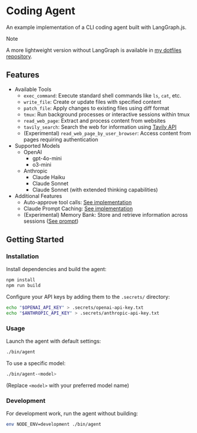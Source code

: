 # Coding Agent

An example implementation of a CLI coding agent built with LangGraph.js.

> [!NOTE]
> A more lightweight version without LangGraph is available in [my dotfiles repository](https://github.com/iinm/dotfiles/tree/main/agent).

## Features

- Available Tools
  - `exec_command`: Execute standard shell commands like `ls`, `cat`, etc.
  - `write_file`: Create or update files with specified content
  - `patch_file`: Apply changes to existing files using diff format
  - `tmux`: Run background processes or interactive sessions within tmux
  - `read_web_page`: Extract and process content from websites
  - `tavily_search`: Search the web for information using [Tavily API](https://github.com/langchain-ai/langchainjs/blob/main/libs/langchain-community/src/tools/tavily_search.ts)
  - (Experimental) `read_web_page_by_user_browser`: Access content from pages requiring authentication
- Supported Models
  - OpenAI
    - gpt-4o-mini
    - o3-mini
  - Anthropic
    - Claude Haiku
    - Claude Sonnet
    - Claude Sonnet (with extended thinking capabilities)
- Additional Features
  - Auto-approve tool calls: [See implementation](src/tool.ts)
  - Claude Prompt Caching: [See implementation](src/claude.ts)
  - (Experimental) Memory Bank: Store and retrieve information across sessions ([See prompt](src/agent.ts))

## Getting Started

### Installation

Install dependencies and build the agent:

```sh
npm install
npm run build
```

Configure your API keys by adding them to the `.secrets/` directory:

```sh
echo "$OPENAI_API_KEY" > .secrets/openai-api-key.txt
echo "$ANTHROPIC_API_KEY" > .secrets/anthropic-api-key.txt
```

### Usage

Launch the agent with default settings:

```sh
./bin/agent
```

To use a specific model:

```sh
./bin/agent-<model>
```

(Replace `<model>` with your preferred model name)

### Development

For development work, run the agent without building:

```sh
env NODE_ENV=development ./bin/agent
```

